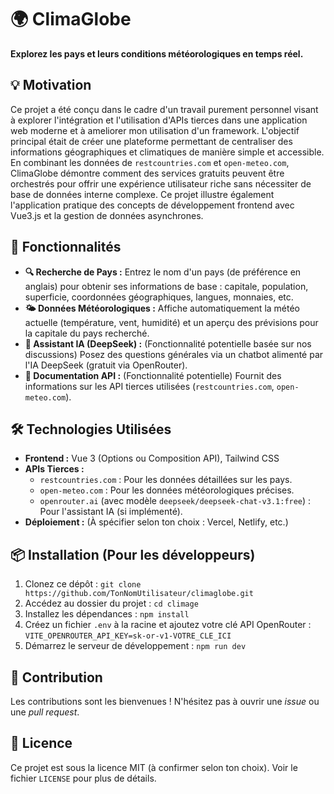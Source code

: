 # 🌍 ClimaGlobe

**Explorez les pays et leurs conditions météorologiques en temps réel.**

## 💡 Motivation

Ce projet a été conçu dans le cadre d'un travail purement personnel visant à explorer l'intégration et l'utilisation d'APIs tierces dans une application web moderne et à ameliorer mon utilisation d'un framework. L'objectif principal était de créer une plateforme permettant de centraliser des informations géographiques et climatiques de manière simple et accessible. En combinant les données de `restcountries.com` et `open-meteo.com`, ClimaGlobe démontre comment des services gratuits peuvent être orchestrés pour offrir une expérience utilisateur riche sans nécessiter de base de données interne complexe. Ce projet illustre également l'application pratique des concepts de développement frontend avec Vue3.js et la gestion de données asynchrones.

## 🚀 Fonctionnalités

*   **🔍 Recherche de Pays :** Entrez le nom d'un pays (de préférence en anglais) pour obtenir ses informations de base : capitale, population, superficie, coordonnées géographiques, langues, monnaies, etc.
*   **🌤️ Données Météorologiques :** Affiche automatiquement la météo actuelle (température, vent, humidité) et un aperçu des prévisions pour la capitale du pays recherché.
*   **🤖 Assistant IA (DeepSeek) :** (Fonctionnalité potentielle basée sur nos discussions) Posez des questions générales via un chatbot alimenté par l'IA DeepSeek (gratuit via OpenRouter).
*   **📄 Documentation API :** (Fonctionnalité potentielle) Fournit des informations sur les API tierces utilisées (`restcountries.com`, `open-meteo.com`).

## 🛠️ Technologies Utilisées

*   **Frontend :** Vue 3 (Options ou Composition API), Tailwind CSS
*   **APIs Tierces :**
    *   `restcountries.com` : Pour les données détaillées sur les pays.
    *   `open-meteo.com` : Pour les données météorologiques précises.
    *   `openrouter.ai` (avec modèle `deepseek/deepseek-chat-v3.1:free`) : Pour l'assistant IA (si implémenté).
*   **Déploiement :** (À spécifier selon ton choix : Vercel, Netlify, etc.)

## 📦 Installation (Pour les développeurs)

1.  Clonez ce dépôt : `git clone https://github.com/TonNomUtilisateur/climaglobe.git`
2.  Accédez au dossier du projet : `cd climage`
3.  Installez les dépendances : `npm install`
4.  Créez un fichier `.env` à la racine et ajoutez votre clé API OpenRouter :
    `VITE_OPENROUTER_API_KEY=sk-or-v1-VOTRE_CLE_ICI`
5.  Démarrez le serveur de développement : `npm run dev`

## 🤝 Contribution

Les contributions sont les bienvenues ! N'hésitez pas à ouvrir une *issue* ou une *pull request*.

## 📄 Licence

Ce projet est sous la licence MIT (à confirmer selon ton choix). Voir le fichier `LICENSE` pour plus de détails.
